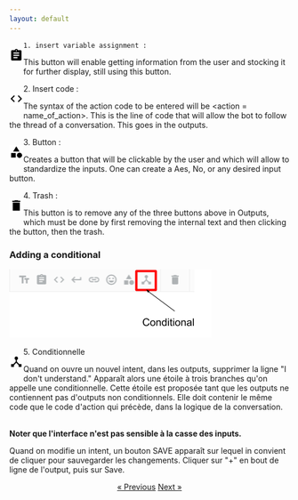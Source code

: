 ```yaml
---
layout: default
---
```

<div style="float:left;width:5%" markdown="1">

 ![image](/assets/images/assignment.png) 
</div>

    1. insert variable assignment :
 
This button will enable getting information from the user and stocking it for further display, still using this button.




<div style="float:left;width:5%" markdown="1">

 ![image](/assets/images/chevrons.png) 
</div>
    2. Insert code :

The syntax of the action code to be entered will be &#60;action = name_of_action&#62;. This is the line of code that will allow the bot to follow the thread of a conversation. This goes in the outputs. 




<div style="float:left;width:5%" markdown="1">

 ![image](/assets/images/category.png) 
</div>
    3. Button :

Creates a button that will be clickable by the user and which will allow to standardize the inputs. One can create a Aes, No, or any desired input button.



<div style="float:left;width:5%" markdown="1">

 ![image](/assets/images/trash.png) 
</div>
    4. Trash :

This button is to remove any of the three buttons above in Outputs, which must be done by first removing the internal text and then clicking the button, then the trash.



### Adding a conditional


![image](/assets/images/conditional-in-output-options.png)

<div style="float:left;width:5%" markdown="1">

 ![image](/assets/images/device_hub.png) 
</div>
    5. Conditionnelle 

Quand on ouvre un nouvel intent, dans les outputs, supprimer la ligne "I don't understand." Apparaît alors une étoile à trois branches qu'on appelle une conditionnelle. Cette étoile est proposée tant que les outputs ne contiennent pas d'outputs non conditionnels. Elle doit contenir le même code que le code d'action qui précède, dans la logique de la conversation.<br><br>

**Noter que l'interface n'est pas sensible à la casse des inputs.**

Quand on modifie un intent, un bouton SAVE apparaît sur lequel in convient de cliquer pour sauvegarder les changements. Cliquer sur "+" en bout de ligne de l'output, puis sur Save.


<div style = "text-align:center" markdown="1">
<a href="En-francais.html" class="previous">&laquo; Previous</a>
<a href="En-francais3.html" class="next">Next &raquo;</a>
</div>
